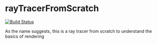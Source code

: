 # rayTracerFromScratch
[![Build Status](https://travis-ci.org/sonVishal/rayTracerFromScratch.svg?branch=master)](https://travis-ci.org/sonVishal/rayTracerFromScratch)


As the name suggests, this is a ray tracer from scratch to understand the basics of rendering
